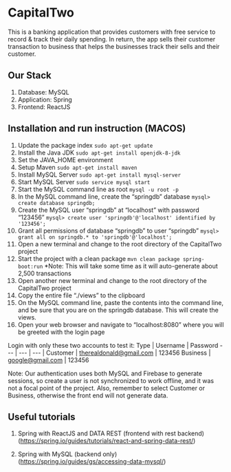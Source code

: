# CapitalTwo

This is a banking application that provides customers with free service to record & track their daily spending. 
In return, the app sells their customer transaction to business that helps the businesses track their sells and their customer.

## Our Stack
1. Database: MySQL
2. Application: Spring
3. Frontend: ReactJS

## Installation and run instruction (MACOS)

1. Update the package index
	```sudo apt-get update```
2. Install the Java JDK
	```sudo apt-get install openjdk-8-jdk```
3. Set the JAVA_HOME environment
4. Setup Maven
	```sudo apt-get install maven```
5. Install MySQL Server
	```sudo apt-get install mysql-server```
6. Start MySQL Server
	```sudo service mysql start```
7. Start the MySQL command line as root
	```mysql -u root -p```
8. In the MySQL command line, create the “springdb” database
	```mysql> create database springdb;```
9. Create the MySQL user “springdb” at “localhost” with password “123456”
	```mysql> create user 'springdb'@'localhost' identified by '123456';```
10. Grant all permissions of database “springdb” to user “springdb”
	```mysql> grant all on springdb.* to 'springdb'@'localhost';```
11. Open a new terminal and change to the root directory of the CapitalTwo project
12. Start the project with a clean package
	```mvn clean package spring-boot:run```
	*Note: This will take some time as it will auto-generate about 2,500 transactions
13. Open another new terminal and change to the root directory of the CapitalTwo project
14. Copy the entire file “./views” to the clipboard
15. On the MySQL command line, paste the contents into the command line, and be sure that you are on the springdb database. This will create the views.
16. Open your web browser and navigate to “localhost:8080” where you will be greeted with the login page

Login with only these two accounts to test it:
Type | Username | Password
--- | --- | --- |
Customer | therealdonald@gmail.com | 123456
Business | google@gmail.com | 123456

Note: Our authentication uses both MySQL and Firebase to generate sessions, so create a user is not synchronized to work offline, and it was not a focal point of the project. Also, remember to select Customer or Business, otherwise the front end will not generate data.

## Useful tutorials
1. Spring with ReactJS and DATA REST (frontend with rest backend)
(https://spring.io/guides/tutorials/react-and-spring-data-rest/)

2. Spring with MySQL (backend only)
(https://spring.io/guides/gs/accessing-data-mysql/)


